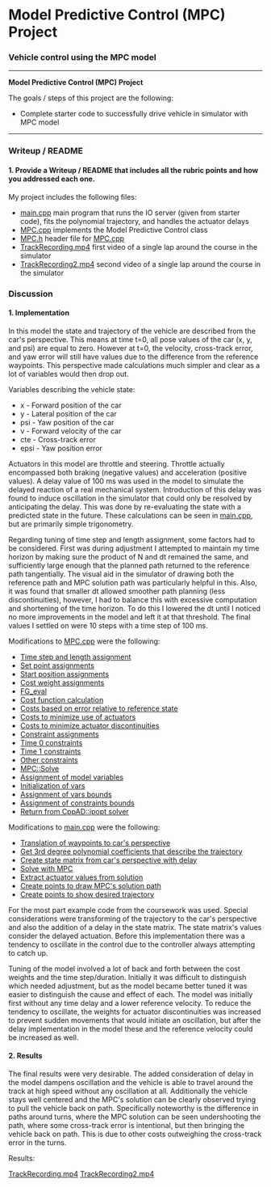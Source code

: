 # **Model Predictive Control (MPC) Project**

### Vehicle control using the MPC model

---

**Model Predictive Control (MPC) Project**

The goals / steps of this project are the following:

* Complete starter code to successfully drive vehicle in simulator with MPC model


---

### Writeup / README

#### 1. Provide a Writeup / README that includes all the rubric points and how you addressed each one.

My project includes the following files:
* [main.cpp](../src/main.cpp) main program that runs the IO server (given from starter code), fits the polynomial trajectory, and handles the actuator delays
* [MPC.cpp](../src/MPC.cpp) implements the Model Predictive Control class
* [MPC.h](../src/MPC.h) header file for [MPC.cpp](../src/MPC.cpp)
* [TrackRecording.mp4](./TrackRecording.mp4) first video of a single lap around the course in the simulator
* [TrackRecording2.mp4](./TrackRecording2.mp4) second video of a single lap around the course in the simulator

### Discussion

#### 1. Implementation

In this model the state and trajectory of the vehicle are described from the car's perspective.  This means at time t=0, all pose values of the car (x, y, and psi) are equal to zero.  However at t=0, the velocity, cross-track error, and yaw error will still have values due to the difference from the reference waypoints.  This perspective made calculations much simpler and clear as a lot of variables would then drop out.

Variables describing the vehicle state:

* x - Forward position of the car
* y - Lateral position of the car
* psi - Yaw position of the car
* v - Forward velocity of the car
* cte - Cross-track error
* epsi - Yaw position error

Actuators in this model are throttle and steering.  Throttle actually encompassed both braking (negative values) and acceleration (positive values).  A delay value of 100 ms was used in the model to simulate the delayed reaction of a real mechanical system.  Introduction of this delay was found to induce oscillation in the simulator that could only be resolved by anticipating the delay.  This was done by re-evaluating the state with a predicted state in the future.  These calculations can be seen in [main.cpp](../src/main.cpp#L117), but are primarily simple trigonometry.

Regarding tuning of time step and length assignment, some factors had to be considered.  First was during adjustment I attempted to maintain my time horizon by making sure the product of N and dt remained the same, and sufficiently large enough that the planned path returned to the reference path tangentially.  The visual aid in the simulator of drawing both the reference path and MPC solution path was particularly helpful in this.  Also, it was found that smaller dt allowed smoother path planning (less discontinuities), however, I had to balance this with excessive computation and shortening of the time horizon.  To do this I lowered the dt until I noticed no more improvements in the model and left it at that threshold.  The final values I settled on were 10 steps with a time step of 100 ms.

Modifications to [MPC.cpp](../src/MPC.cpp) were the following:

* [Time step and length assignment](../src/MPC.cpp#L12)
* [Set point assignments](../src/MPC.cpp#L16)
* [Start position assignments](../src/MPC.cpp#L19)
* [Cost weight assignments](../src/MPC.cpp#L29)
* [FG_eval](../src/MPC.cpp#L38)
 * [Cost function calculation](../src/MPC.cpp#L46)
  * [Costs based on error relative to reference state](../src/MPC.cpp#L46)
  * [Costs to minimize use of actuators](../src/MPC.cpp#L56)
  * [Costs to minimize actuator discontinuities](../src/MPC.cpp#L62)
 * [Constraint assignments](../src/MPC.cpp#L68)
  * [Time 0 constraints](../src/MPC.cpp#L76)
  * [Time 1 constraints](../src/MPC.cpp#L91)
  * [Other constraints](../src/MPC.cpp#L99)
* [MPC::Solve](../src/MPC.cpp#L117)
 * [Assignment of model variables](../src/MPC.cpp#L122)
 * [Initialization of vars](../src/MPC.cpp#L127)
 * [Assignment of vars bounds](../src/MPC.cpp#L142)
 * [Assignment of constraints bounds](../src/MPC.cpp#L164)
 * [Return from CppAD::ipopt solver](../src/MPC.cpp#L239)

Modifications to [main.cpp](../src/main.cpp) were the following:

* [Translation of waypoints to car's perspective](../src/main.cpp#L99)
* [Get 3rd degree polynomial coefficients that describe the trajectory](../src/main.cpp#L109)
* [Create state matrix from car's perspective with delay](../src/main.cpp#L112)
* [Solve with MPC](../src/main.cpp#L131)
* [Extract actuator values from solution](../src/main.cpp#L134)
* [Create points to draw MPC's solution path](../src/main.cpp#L148)
* [Create points to show desired trajectory](../src/main.cpp#L160)

For the most part example code from the coursework was used.  Special considerations were transforming of the trajectory to the car's perspective and also the addition of a delay in the state matrix.  The state matrix's values consider the delayed actuation.  Before this implementation there was a tendency to oscillate in the control due to the controller always attempting to catch up.

Tuning of the model involved a lot of back and forth between the cost weights and the time step/duration.  Initially it was difficult to distinguish which needed adjustment, but as the model became better tuned it was easier to distinguish the cause and effect of each.  The model was initially first without any time delay and a lower reference velocity.  To reduce the tendency to oscillate, the weights for actuator discontinuities was increased to prevent sudden movements that would initiate an oscillation, but after the delay implementation in the model these and the reference velocity could be increased as well. 

#### 2. Results

The final results were very desirable. The added consideration of delay in the model dampens oscillation and the vehicle is able to travel around the track at high speed without any oscillation at all.  Additionally the vehicle stays well centered and the MPC's solution can be clearly observed trying to pull the vehicle back on path.  Specifically noteworthy is the difference in paths around turns, where the MPC solution can be seen undershooting the path, where some cross-track error is intentional, but then bringing the vehicle back on path.  This is due to other costs outweighing the cross-track error in the turns.

Results:

[TrackRecording.mp4](./TrackRecording.mp4)
[TrackRecording2.mp4](./TrackRecording2.mp4)

